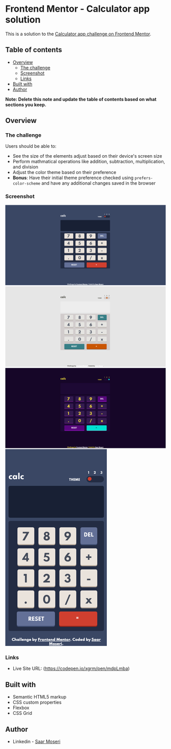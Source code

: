 # Frontend Mentor - Calculator app solution

This is a solution to the [Calculator app challenge on Frontend Mentor](https://www.frontendmentor.io/challenges/calculator-app-9lteq5N29).

## Table of contents

- [Overview](#overview)
  - [The challenge](#the-challenge)
  - [Screenshot](#screenshot)
  - [Links](#links)
- [Built with](#built-with)
- [Author](#author)

**Note: Delete this note and update the table of contents based on what sections you keep.**

## Overview

### The challenge

Users should be able to:

- See the size of the elements adjust based on their device's screen size
- Perform mathmatical operations like addition, subtraction, multiplication, and division
- Adjust the color theme based on their preference
- **Bonus**: Have their initial theme preference checked using `prefers-color-scheme` and have any additional changes saved in the browser

### Screenshot

![Desktop Design theme - 1 preview for the Calculator app ](./design/desktop-design-theme-1.png)
![Desktop Design theme - 2 preview for the Calculator app ](./design/desktop-design-theme-2.png)
![Desktop Design theme - 3 preview for the Calculator app ](./design/desktop-design-theme-3.png)
![Mobile Design theme preview for the Calculator app ](./design/mobile-design-theme-1.png)

### Links

- Live Site URL: (https://codepen.io/xgrm/pen/mdpLmba)

## Built with

- Semantic HTML5 markup
- CSS custom properties
- Flexbox
- CSS Grid

## Author

- Linkedin - [Saar Moseri](https://www.linkedin.com/in/saar-moseri-154914236/)
